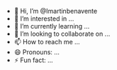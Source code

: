 - 👋 Hi, I’m @Imartinbenavente
- 👀 I’m interested in ...
- 🌱 I’m currently learning ...
- 💞️ I’m looking to collaborate on ...
- 📫 How to reach me ...
- 😄 Pronouns: ...
- ⚡ Fun fact: ...

<!---
Imartinbenavente/Imartinbenavente is a ✨ special ✨ repository because its `README.md` (this file) appears on your GitHub profile.
You can click the Preview link to take a look at your changes.
--->
